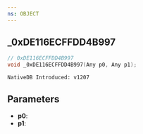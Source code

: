 ```yaml
---
ns: OBJECT
---
```

## _0xDE116ECFFDD4B997

```c
// 0xDE116ECFFDD4B997
void _0xDE116ECFFDD4B997(Any p0, Any p1);
```

```
NativeDB Introduced: v1207
```

## Parameters
* **p0**:
* **p1**:
